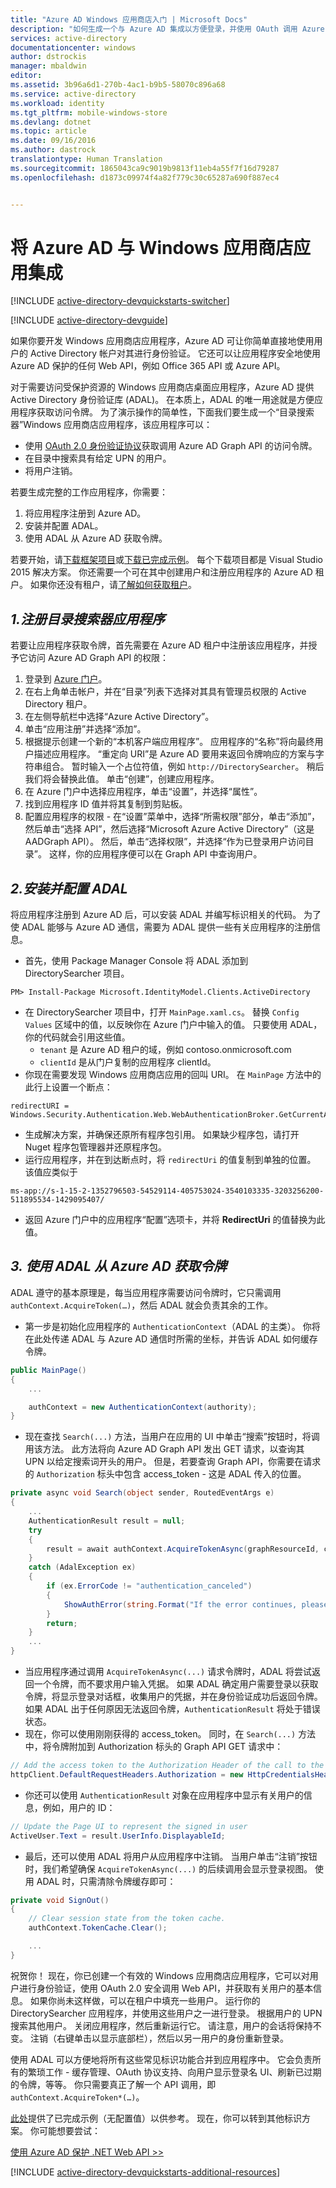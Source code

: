 ```yaml
---
title: "Azure AD Windows 应用商店入门 | Microsoft Docs"
description: "如何生成一个与 Azure AD 集成以方便登录，并使用 OAuth 调用 Azure AD 保护 API 的 Windows 应用商店应用程序。"
services: active-directory
documentationcenter: windows
author: dstrockis
manager: mbaldwin
editor: 
ms.assetid: 3b96a6d1-270b-4ac1-b9b5-58070c896a68
ms.service: active-directory
ms.workload: identity
ms.tgt_pltfrm: mobile-windows-store
ms.devlang: dotnet
ms.topic: article
ms.date: 09/16/2016
ms.author: dastrock
translationtype: Human Translation
ms.sourcegitcommit: 1865043ca9c9019b9813f11eb4a55f7f16d79287
ms.openlocfilehash: d1873c09974f4a82f779c30c65287a690f887ec4


---
```

# <a name="integrate-azure-ad-with-a-windows-store-app"></a>将 Azure AD 与 Windows 应用商店应用集成
[!INCLUDE [active-directory-devquickstarts-switcher](../../includes/active-directory-devquickstarts-switcher.md)]

[!INCLUDE [active-directory-devguide](../../includes/active-directory-devguide.md)]

如果你要开发 Windows 应用商店应用程序，Azure AD 可让你简单直接地使用用户的 Active Directory 帐户对其进行身份验证。  它还可以让应用程序安全地使用 Azure AD 保护的任何 Web API，例如 Office 365 API 或 Azure API。

对于需要访问受保护资源的 Windows 应用商店桌面应用程序，Azure AD 提供 Active Directory 身份验证库 (ADAL)。  在本质上，ADAL 的唯一用途就是方便应用程序获取访问令牌。  为了演示操作的简单性，下面我们要生成一个“目录搜索器”Windows 应用商店应用程序，该应用程序可以：

* 使用 [OAuth 2.0 身份验证协议](https://msdn.microsoft.com/library/azure/dn645545.aspx)获取调用 Azure AD Graph API 的访问令牌。
* 在目录中搜索具有给定 UPN 的用户。
* 将用户注销。

若要生成完整的工作应用程序，你需要：

1. 将应用程序注册到 Azure AD。
2. 安装并配置 ADAL。
3. 使用 ADAL 从 Azure AD 获取令牌。

若要开始，请[下载框架项目](https://github.com/AzureADQuickStarts/NativeClient-WindowsStore/archive/skeleton.zip)或[下载已完成示例](https://github.com/AzureADQuickStarts/NativeClient-WindowsStore/archive/complete.zip)。  每个下载项目都是 Visual Studio 2015 解决方案。  你还需要一个可在其中创建用户和注册应用程序的 Azure AD 租户。  如果你还没有租户，请[了解如何获取租户](active-directory-howto-tenant.md)。

## <a name="1-register-the-directory-searcher-application"></a>*1.注册目录搜索器应用程序*
若要让应用程序获取令牌，首先需要在 Azure AD 租户中注册该应用程序，并授予它访问 Azure AD Graph API 的权限：

1. 登录到 [Azure 门户](https://portal.azure.com)。
2. 在右上角单击帐户，并在“目录”列表下选择对其具有管理员权限的 Active Directory 租户。
3. 在左侧导航栏中选择“Azure Active Directory”。
4. 单击“应用注册”并选择“添加”。
5. 根据提示创建一个新的“本机客户端应用程序”。 应用程序的“名称”将向最终用户描述应用程序。 “重定向 URI”是 Azure AD 要用来返回令牌响应的方案与字符串组合。  暂时输入一个占位符值，例如 `http://DirectorySearcher`。 稍后我们将会替换此值。 单击“创建”，创建应用程序。
6. 在 Azure 门户中选择应用程序，单击“设置”，并选择“属性”。
7. 找到应用程序 ID 值并将其复制到剪贴板。
8. 配置应用程序的权限 - 在“设置”菜单中，选择“所需权限”部分，单击“添加”，然后单击“选择 API”，然后选择“Microsoft Azure Active Directory”（这是 AADGraph API）。 然后，单击“选择权限”，并选择“作为已登录用户访问目录”。 这样，你的应用程序便可以在 Graph API 中查询用户。

## <a name="2-install--configure-adal"></a>*2.安装并配置 ADAL*
将应用程序注册到 Azure AD 后，可以安装 ADAL 并编写标识相关的代码。  为了使 ADAL 能够与 Azure AD 通信，需要为 ADAL 提供一些有关应用程序的注册信息。

* 首先，使用 Package Manager Console 将 ADAL 添加到 DirectorySearcher 项目。

```
PM> Install-Package Microsoft.IdentityModel.Clients.ActiveDirectory
```

* 在 DirectorySearcher 项目中，打开 `MainPage.xaml.cs`。  替换 `Config Values` 区域中的值，以反映你在 Azure 门户中输入的值。  只要使用 ADAL，你的代码就会引用这些值。
  * `tenant` 是 Azure AD 租户的域，例如 contoso.onmicrosoft.com
  * `clientId` 是从门户复制的应用程序 clientId。
* 你现在需要发现 Windows 应用商店应用的回叫 URI。  在 `MainPage` 方法中的此行上设置一个断点：

```
redirectURI = Windows.Security.Authentication.Web.WebAuthenticationBroker.GetCurrentApplicationCallbackUri();
```
* 生成解决方案，并确保还原所有程序包引用。  如果缺少程序包，请打开 Nuget 程序包管理器并还原程序包。
* 运行应用程序，并在到达断点时，将 `redirectUri` 的值复制到单独的位置。  该值应类似于

```
ms-app://s-1-15-2-1352796503-54529114-405753024-3540103335-3203256200-511895534-1429095407/
```

* 返回 Azure 门户中的应用程序“配置”选项卡，并将 **RedirectUri** 的值替换为此值。  

## <a name="3----use-adal-to-get-tokens-from-aad"></a>*3.  使用 ADAL 从 Azure AD 获取令牌*
ADAL 遵守的基本原理是，每当应用程序需要访问令牌时，它只需调用 `authContext.AcquireToken(…)`，然后 ADAL 就会负责其余的工作。  

* 第一步是初始化应用程序的 `AuthenticationContext`（ADAL 的主类）。  你将在此处传递 ADAL 与 Azure AD 通信时所需的坐标，并告诉 ADAL 如何缓存令牌。

```C#
public MainPage()
{
    ...

    authContext = new AuthenticationContext(authority);
}
```

* 现在查找 `Search(...)` 方法，当用户在应用的 UI 中单击“搜索”按钮时，将调用该方法。  此方法将向 Azure AD Graph API 发出 GET 请求，以查询其 UPN 以给定搜索词开头的用户。  但是，若要查询 Graph API，你需要在请求的 `Authorization` 标头中包含 access_token - 这是 ADAL 传入的位置。

```C#
private async void Search(object sender, RoutedEventArgs e)
{
    ...
    AuthenticationResult result = null;
    try
    {
        result = await authContext.AcquireTokenAsync(graphResourceId, clientId, redirectURI, new PlatformParameters(PromptBehavior.Auto, false));
    }
    catch (AdalException ex)
    {
        if (ex.ErrorCode != "authentication_canceled")
        {
            ShowAuthError(string.Format("If the error continues, please contact your administrator.\n\nError: {0}\n\nError Description:\n\n{1}", ex.ErrorCode, ex.Message));
        }
        return;
    }
    ...
}
```
* 当应用程序通过调用 `AcquireTokenAsync(...)` 请求令牌时，ADAL 将尝试返回一个令牌，而不要求用户输入凭据。  如果 ADAL 确定用户需要登录以获取令牌，将显示登录对话框，收集用户的凭据，并在身份验证成功后返回令牌。  如果 ADAL 出于任何原因无法返回令牌，`AuthenticationResult` 将处于错误状态。
* 现在，你可以使用刚刚获得的 access_token。  同时，在 `Search(...)` 方法中，将令牌附加到 Authorization 标头的 Graph API GET 请求中：

```C#
// Add the access token to the Authorization Header of the call to the Graph API, and call the Graph API.
httpClient.DefaultRequestHeaders.Authorization = new HttpCredentialsHeaderValue("Bearer", result.AccessToken);

```
* 你还可以使用 `AuthenticationResult` 对象在应用程序中显示有关用户的信息，例如，用户的 ID：

```C#
// Update the Page UI to represent the signed in user
ActiveUser.Text = result.UserInfo.DisplayableId;
```
* 最后，还可以使用 ADAL 将用户从应用程序中注销。  当用户单击“注销”按钮时，我们希望确保 `AcquireTokenAsync(...)` 的后续调用会显示登录视图。  使用 ADAL 时，只需清除令牌缓存即可：

```C#
private void SignOut()
{
    // Clear session state from the token cache.
    authContext.TokenCache.Clear();

    ...
}
```

祝贺你！ 现在，你已创建一个有效的 Windows 应用商店应用程序，它可以对用户进行身份验证，使用 OAuth 2.0 安全调用 Web API，并获取有关用户的基本信息。  如果你尚未这样做，可以在租户中填充一些用户。  运行你的 DirectorySearcher 应用程序，并使用这些用户之一进行登录。  根据用户的 UPN 搜索其他用户。  关闭应用程序，然后重新运行它。  请注意，用户的会话将保持不变。  注销（右键单击以显示底部栏），然后以另一用户的身份重新登录。

使用 ADAL 可以方便地将所有这些常见标识功能合并到应用程序中。  它会负责所有的繁琐工作 - 缓存管理、OAuth 协议支持、向用户显示登录名 UI、刷新已过期的令牌，等等。  你只需要真正了解一个 API 调用，即 `authContext.AcquireToken*(…)`。

[此处](https://github.com/AzureADQuickStarts/NativeClient-WindowsStore/archive/complete.zip)提供了已完成示例（无配置值）以供参考。  现在，你可以转到其他标识方案。  你可能想要尝试：

[使用 Azure AD 保护 .NET Web API >>](active-directory-devquickstarts-webapi-dotnet.md)

[!INCLUDE [active-directory-devquickstarts-additional-resources](../../includes/active-directory-devquickstarts-additional-resources.md)]



<!--HONumber=Nov16_HO5-->


